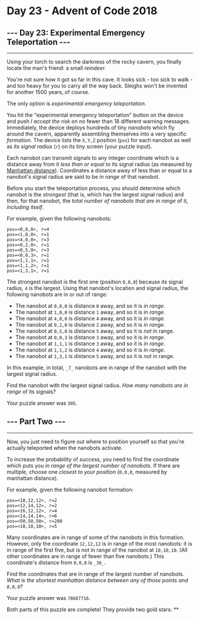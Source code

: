 # Day 23 - Advent of Code 2018

## --- Day 23: Experimental Emergency Teleportation ---

-----------------------------------------------------

Using your torch to search the darkness of the rocky cavern, you finally locate the man's friend: a small _reindeer_.

You're not sure how it got so far in this cave. It looks sick - too sick to walk - and too heavy for you to carry all the way back. Sleighs won't be invented for another 1500 years, of course.

The only option is _experimental emergency teleportation_.

You hit the "experimental emergency teleportation" button on the device and push _I accept the risk_ on no fewer than 18 different warning messages. Immediately, the device deploys hundreds of tiny _nanobots_ which fly around the cavern, apparently assembling themselves into a very specific _formation_. The device lists the `X,Y,Z` position (`pos`) for each nanobot as well as its _signal radius_ (`r`) on its tiny screen (your puzzle input).

Each nanobot can transmit signals to any integer coordinate which is a distance away from it _less than or equal to_ its signal radius (as measured by [Manhattan distance](https://en.wikipedia.org/wiki/Taxicab_geometry)). Coordinates a distance away of less than or equal to a nanobot's signal radius are said to be _in range_ of that nanobot.

Before you start the teleportation process, you should determine which nanobot is the _strongest_ (that is, which has the largest signal radius) and then, for that nanobot, the _total number of nanobots that are in range_ of it, _including itself_.

For example, given the following nanobots:

    pos=<0,0,0>, r=4
    pos=<1,0,0>, r=1
    pos=<4,0,0>, r=3
    pos=<0,2,0>, r=1
    pos=<0,5,0>, r=3
    pos=<0,0,3>, r=1
    pos=<1,1,1>, r=1
    pos=<1,1,2>, r=1
    pos=<1,3,1>, r=1

The strongest nanobot is the first one (position `0,0,0`) because its signal radius, `4` is the largest. Using that nanobot's location and signal radius, the following nanobots are in or out of range:

* The nanobot at `0,0,0` is distance `0` away, and so it is _in range_.
* The nanobot at `1,0,0` is distance `1` away, and so it is _in range_.
* The nanobot at `4,0,0` is distance `4` away, and so it is _in range_.
* The nanobot at `0,2,0` is distance `2` away, and so it is _in range_.
* The nanobot at `0,5,0` is distance `5` away, and so it is _not_ in range.
* The nanobot at `0,0,3` is distance `3` away, and so it is _in range_.
* The nanobot at `1,1,1` is distance `3` away, and so it is _in range_.
* The nanobot at `1,1,2` is distance `4` away, and so it is _in range_.
* The nanobot at `1,3,1` is distance `5` away, and so it is _not_ in range.

In this example, in total, `_7_` nanobots are in range of the nanobot with the largest signal radius.

Find the nanobot with the largest signal radius. _How many nanobots are in range_ of its signals?

Your puzzle answer was `305`.

## --- Part Two ---

-----------------------------------------------------

Now, you just need to figure out where to position yourself so that you're actually teleported when the nanobots activate.

To increase the probability of success, you need to find the coordinate which puts you _in range of the largest number of nanobots_. If there are multiple, choose one _closest to your position_ (`0,0,0`, measured by manhattan distance).

For example, given the following nanobot formation:

    pos=<10,12,12>, r=2
    pos=<12,14,12>, r=2
    pos=<16,12,12>, r=4
    pos=<14,14,14>, r=6
    pos=<50,50,50>, r=200
    pos=<10,10,10>, r=5

Many coordinates are in range of some of the nanobots in this formation. However, only the coordinate `12,12,12` is in range of the most nanobots: it is in range of the first five, but is not in range of the nanobot at `10,10,10`. (All other coordinates are in range of fewer than five nanobots.) This coordinate's distance from `0,0,0` is `_36_`.

Find the coordinates that are in range of the largest number of nanobots. _What is the shortest manhattan distance between any of those points and `0,0,0`?_

Your puzzle answer was `78687716`.

Both parts of this puzzle are complete! They provide two gold stars: \*\*
